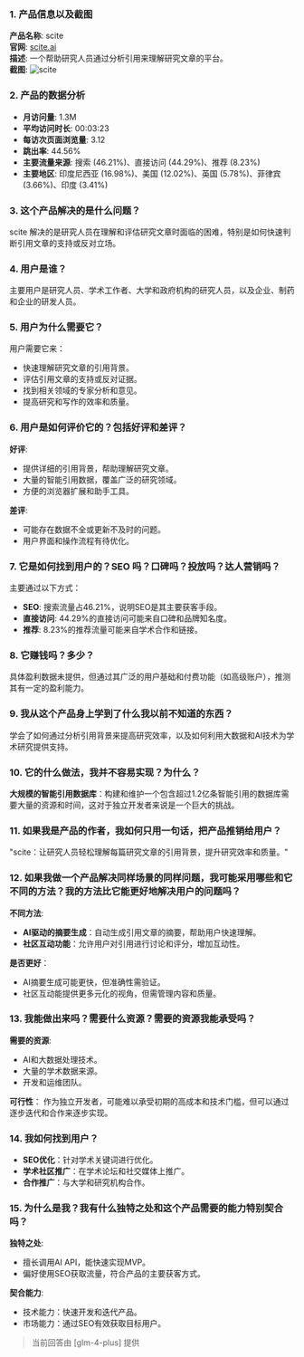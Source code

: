 ### 1. 产品信息以及截图

**产品名称**: scite  
**官网**: [scite.ai](https://scite.ai)  
**描述**: 一个帮助研究人员通过分析引用来理解研究文章的平台。  
**截图**: ![scite](https://cdn-images.toolify.ai/16832932100749575.jpg)

### 2. 产品的数据分析

- **月访问量**: 1.3M
- **平均访问时长**: 00:03:23
- **每访次页面浏览量**: 3.12
- **跳出率**: 44.56%
- **主要流量来源**: 搜索 (46.21%)、直接访问 (44.29%)、推荐 (8.23%)
- **主要地区**: 印度尼西亚 (16.98%)、美国 (12.02%)、英国 (5.78%)、菲律宾 (3.66%)、印度 (3.41%)

### 3. 这个产品解决的是什么问题？

scite 解决的是研究人员在理解和评估研究文章时面临的困难，特别是如何快速判断引用文章的支持或反对立场。

### 4. 用户是谁？

主要用户是研究人员、学术工作者、大学和政府机构的研究人员，以及企业、制药和企业的研发人员。

### 5. 用户为什么需要它？

用户需要它来：
- 快速理解研究文章的引用背景。
- 评估引用文章的支持或反对证据。
- 找到相关领域的专家分析和意见。
- 提高研究和写作的效率和质量。

### 6. 用户是如何评价它的？包括好评和差评？

**好评**:
- 提供详细的引用背景，帮助理解研究文章。
- 大量的智能引用数据，覆盖广泛的研究领域。
- 方便的浏览器扩展和助手工具。

**差评**:
- 可能存在数据不全或更新不及时的问题。
- 用户界面和操作流程有待优化。

### 7. 它是如何找到用户的？SEO 吗？口碑吗？投放吗？达人营销吗？

主要通过以下方式：
- **SEO**: 搜索流量占46.21%，说明SEO是其主要获客手段。
- **直接访问**: 44.29%的直接访问可能来自口碑和品牌知名度。
- **推荐**: 8.23%的推荐流量可能来自学术合作和链接。

### 8. 它赚钱吗？多少？

具体盈利数据未提供，但通过其广泛的用户基础和付费功能（如高级账户），推测其有一定的盈利能力。

### 9. 我从这个产品身上学到了什么我以前不知道的东西？

学会了如何通过分析引用背景来提高研究效率，以及如何利用大数据和AI技术为学术研究提供支持。

### 10. 它的什么做法，我并不容易实现？为什么？

**大规模的智能引用数据库**：构建和维护一个包含超过1.2亿条智能引用的数据库需要大量的资源和时间，这对于独立开发者来说是一个巨大的挑战。

### 11. 如果我是产品的作者，我如何只用一句话，把产品推销给用户？

"scite：让研究人员轻松理解每篇研究文章的引用背景，提升研究效率和质量。"

### 12. 如果我做一个产品解决同样场景的同样问题，我可能采用哪些和它不同的方法？我的方法比它能更好地解决用户的问题吗？

**不同方法**:
- **AI驱动的摘要生成**：自动生成引用文章的摘要，帮助用户快速理解。
- **社区互动功能**：允许用户对引用进行讨论和评分，增加互动性。

**是否更好**：
- AI摘要生成可能更快，但准确性需验证。
- 社区互动能提供更多元化的视角，但需管理内容和质量。

### 13. 我能做出来吗？需要什么资源？需要的资源我能承受吗？

**需要的资源**:
- AI和大数据处理技术。
- 大量的学术数据来源。
- 开发和运维团队。

**可行性**：
作为独立开发者，可能难以承受初期的高成本和技术门槛，但可以通过逐步迭代和合作来逐步实现。

### 14. 我如何找到用户？

- **SEO优化**：针对学术关键词进行优化。
- **学术社区推广**：在学术论坛和社交媒体上推广。
- **合作推广**：与大学和研究机构合作。

### 15. 为什么是我？我有什么独特之处和这个产品需要的能力特别契合吗？

**独特之处**:
- 擅长调用AI API，能快速实现MVP。
- 偏好使用SEO获取流量，符合产品的主要获客方式。

**契合能力**:
- 技术能力：快速开发和迭代产品。
- 市场能力：通过SEO有效获取目标用户。

> 当前回答由 [glm-4-plus] 提供